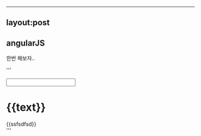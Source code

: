 ----
layout:post
----

## angularJS

한번 해보자..

'''
<!DOCTYPE html>
<html>
<head>
<title></title>
<script src="angular-1.6.5/angular.js"></script>

<script>
var app = angular.module("myShoppingList", []); 
app.controller("myCtrl", function($scope) {
    $scope.ssfsdfsd = "Cheese";
	$scope.text = "Milk";
});
</script>
</head>
<body ng-app="myShoppingList" ng-controller="myCtrl">

<input ng-model="text">
<h1>{{text}}</h1>

<div ng-app="myShoppingList" >
{{ssfsdfsd}}
</div>


</body>
</html>
'''

